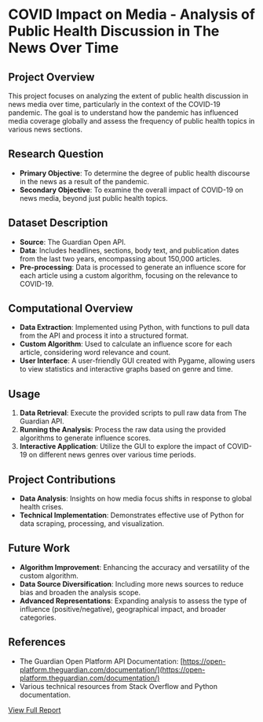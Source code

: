 
# COVID Impact on Media - Analysis of Public Health Discussion in The News Over Time

## Project Overview

This project focuses on analyzing the extent of public health discussion in news media over time, particularly in the context of the COVID-19 pandemic. The goal is to understand how the pandemic has influenced media coverage globally and assess the frequency of public health topics in various news sections.

## Research Question

- **Primary Objective**: To determine the degree of public health discourse in the news as a result of the pandemic.
- **Secondary Objective**: To examine the overall impact of COVID-19 on news media, beyond just public health topics.

## Dataset Description

- **Source**: The Guardian Open API.
- **Data**: Includes headlines, sections, body text, and publication dates from the last two years, encompassing about 150,000 articles.
- **Pre-processing**: Data is processed to generate an influence score for each article using a custom algorithm, focusing on the relevance to COVID-19.

## Computational Overview

- **Data Extraction**: Implemented using Python, with functions to pull data from the API and process it into a structured format.
- **Custom Algorithm**: Used to calculate an influence score for each article, considering word relevance and count.
- **User Interface**: A user-friendly GUI created with Pygame, allowing users to view statistics and interactive graphs based on genre and time.

## Usage

1. **Data Retrieval**: Execute the provided scripts to pull raw data from The Guardian API.
2. **Running the Analysis**: Process the raw data using the provided algorithms to generate influence scores.
3. **Interactive Application**: Utilize the GUI to explore the impact of COVID-19 on different news genres over various time periods.

## Project Contributions

- **Data Analysis**: Insights on how media focus shifts in response to global health crises.
- **Technical Implementation**: Demonstrates effective use of Python for data scraping, processing, and visualization.

## Future Work

- **Algorithm Improvement**: Enhancing the accuracy and versatility of the custom algorithm.
- **Data Source Diversification**: Including more news sources to reduce bias and broaden the analysis scope.
- **Advanced Representations**: Expanding analysis to assess the type of influence (positive/negative), geographical impact, and broader categories.

## References

- The Guardian Open Platform API Documentation: [https://open-platform.theguardian.com/documentation/](https://open-platform.theguardian.com/documentation/)
- Various technical resources from Stack Overflow and Python documentation.

[View Full Report](http://example.com/file.pdf](https://github.com/hanshhh/CovidMedia/blob/main/Final_Project.pdf)https://github.com/hanshhh/CovidMedia/blob/main/Final_Project.pdf)
